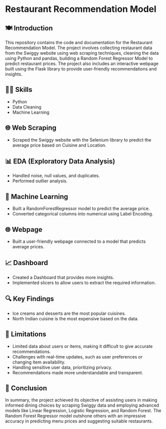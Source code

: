 # Restaurant Recommendation Model

## 🍽️ Introduction

This repository contains the code and documentation for the Restaurant Recommendation Model. The project involves collecting restaurant data from the Swiggy website using web scraping techniques, cleaning the data using Python and pandas, building a Random Forest Regressor Model to predict restaurant prices. The project also includes an interactive webpage built using the Flask library to provide user-friendly recommendations and insights.

## 👩‍💻 Skills

- Python
- Data Cleaning
- Machine Learning

## 🌐 Web Scraping

- Scraped the Swiggy website with the Selenium library to predict the average price based on Cuisine and Location.

## 📊 EDA (Exploratory Data Analysis)

- Handled noise, null values, and duplicates.
- Performed outlier analysis.

## 🤖 Machine Learning

- Built a RandomForestRegressor model to predict the average price.
- Converted categorical columns into numerical using Label Encoding.

## 🌐 Webpage

- Built a user-friendly webpage connected to a model that predicts average prices.

## 📈 Dashboard

- Created a Dashboard that provides more insights.
- Implemented slicers to allow users to extract the required information.

## 🔍 Key Findings

- Ice creams and desserts are the most popular cuisines.
- North Indian cuisine is the most expensive based on the data.

## 🚧 Limitations

- Limited data about users or items, making it difficult to give accurate recommendations.
- Challenges with real-time updates, such as user preferences or changing item availability.
- Handling sensitive user data, prioritizing privacy.
- Recommendations made more understandable and transparent.

## 📝 Conclusion

In summary, the project achieved its objective of assisting users in making informed dining choices by scraping Swiggy data and employing advanced models like Linear Regression, Logistic Regression, and Random Forest. The Random Forest Regressor model outshone others with an impressive accuracy in predicting menu prices and suggesting suitable restaurants.


